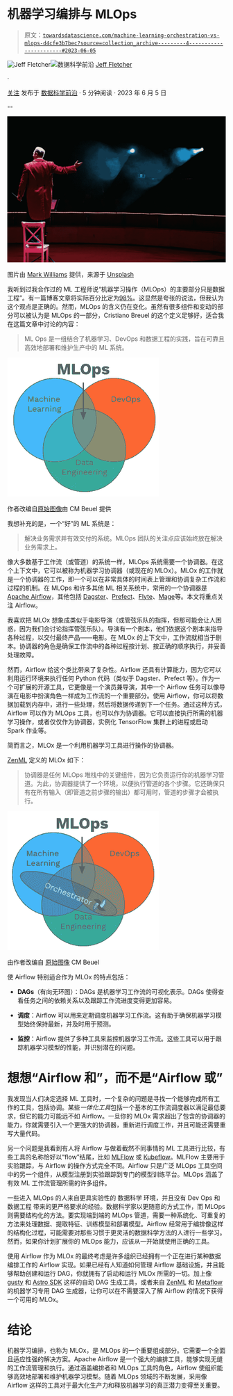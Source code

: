 # 机器学习编排与 MLOps

> 原文：[`towardsdatascience.com/machine-learning-orchestration-vs-mlops-d4cfe3b7bec?source=collection_archive---------4-----------------------#2023-06-05`](https://towardsdatascience.com/machine-learning-orchestration-vs-mlops-d4cfe3b7bec?source=collection_archive---------4-----------------------#2023-06-05)

[](https://fletchjeff.medium.com/?source=post_page-----d4cfe3b7bec--------------------------------)![Jeff Fletcher](https://fletchjeff.medium.com/?source=post_page-----d4cfe3b7bec--------------------------------)[](https://towardsdatascience.com/?source=post_page-----d4cfe3b7bec--------------------------------)![数据科学前沿](https://towardsdatascience.com/?source=post_page-----d4cfe3b7bec--------------------------------) [Jeff Fletcher](https://fletchjeff.medium.com/?source=post_page-----d4cfe3b7bec--------------------------------)

·

[关注](https://medium.com/m/signin?actionUrl=https%3A%2F%2Fmedium.com%2F_%2Fsubscribe%2Fuser%2Ff9a90e9b6352&operation=register&redirect=https%3A%2F%2Ftowardsdatascience.com%2Fmachine-learning-orchestration-vs-mlops-d4cfe3b7bec&user=Jeff+Fletcher&userId=f9a90e9b6352&source=post_page-f9a90e9b6352----d4cfe3b7bec---------------------post_header-----------) 发布于 [数据科学前沿](https://towardsdatascience.com/?source=post_page-----d4cfe3b7bec--------------------------------) · 5 分钟阅读 · 2023 年 6 月 5 日[](https://medium.com/m/signin?actionUrl=https%3A%2F%2Fmedium.com%2F_%2Fvote%2Ftowards-data-science%2Fd4cfe3b7bec&operation=register&redirect=https%3A%2F%2Ftowardsdatascience.com%2Fmachine-learning-orchestration-vs-mlops-d4cfe3b7bec&user=Jeff+Fletcher&userId=f9a90e9b6352&source=-----d4cfe3b7bec---------------------clap_footer-----------)

--

[](https://medium.com/m/signin?actionUrl=https%3A%2F%2Fmedium.com%2F_%2Fbookmark%2Fp%2Fd4cfe3b7bec&operation=register&redirect=https%3A%2F%2Ftowardsdatascience.com%2Fmachine-learning-orchestration-vs-mlops-d4cfe3b7bec&source=-----d4cfe3b7bec---------------------bookmark_footer-----------)![](img/50208277d57962573099116c20acd825.png)

图片由 [Mark Williams](https://unsplash.com/@markwilliamspics?utm_source=medium&utm_medium=referral) 提供，来源于 [Unsplash](https://unsplash.com/?utm_source=medium&utm_medium=referral)

我听到过我合作过的 ML 工程师说“机器学习操作（MLOps）的主要部分只是数据工程”。有一篇博客文章将实际百分比定为[98%](https://mlops.community/mlops-is-mostly-data-engineering/)。这显然是夸张的说法，但我认为这个观点是正确的。然而，MLOps 的含义仍在变化。虽然有很多组件和变动的部分可以被认为是 MLOps 的一部分，Cristiano Breuel 的这个定义足够好，适合我在这篇文章中讨论的内容：

> ML Ops 是一组结合了机器学习、DevOps 和数据工程的实践，旨在可靠且高效地部署和维护生产中的 ML 系统。

![](img/306fe372a11a2ca898c4ebdbf186ca6f.png)

作者改编自[原始图像](https://en.wikipedia.org/wiki/MLOps#/media/File:ML_Ops_Venn_Diagram.svg)由 CM Beuel 提供

我想补充的是，一个“好”的 ML 系统是：

> 解决业务需求并有效交付的系统。MLOps 团队的关注点应该始终放在解决业务需求上。

像大多数基于工作流（或管道）的系统一样，MLOps 系统需要一个协调器。在这个上下文中，它可以被称为机器学习协调器（或现在的 MLOx）。MLOx 的工作就是一个协调器的工作，即一个可以在非常具体的时间表上管理和协调复杂工作流和过程的机制。在 MLOps 和许多其他 ML 相关系统中，常用的一个协调器是[Apache Airflow](https://airflow.apache.org/)，其他包括 [Dagster](https://dagster.io/)、[Prefect](https://www.prefect.io/)、[Flyte](https://flyte.org/)、[Mage](https://www.mage.ai/)等。本文将重点关注 Airflow。

我喜欢把 MLOx 想象成类似于电影导演（或管弦乐队的指挥，但那可能会让人困惑，因为我们会讨论指挥管弦乐队）。导演有一个剧本，他们依据这个剧本来指导各种过程，以交付最终产品——电影。在 MLOx 的上下文中，工作流就相当于剧本。协调器的角色是确保工作流中的各种过程按计划、按正确的顺序执行，并妥善处理故障。

然而，Airflow 给这个类比带来了复杂性。Airflow 还具有计算能力，因为它可以利用运行环境来执行任何 Python 代码（类似于 Dagster、Prefect 等）。作为一个可扩展的开源工具，它更像是一个演员兼导演，其中一个 Airflow 任务可以像导演在电影中扮演角色一样成为工作流的一个重要部分。使用 Airflow，你可以将数据加载到内存中，进行一些处理，然后将数据传递到下一个任务。通过这种方式，Airflow 可以作为 MLOps 工具，也可以作为协调器。它可以直接执行所需的机器学习操作，或者仅仅作为协调器，实例化 TensorFlow 集群上的进程或启动 Spark 作业等。

简而言之，MLOx 是一个利用机器学习工具进行操作的协调器。

[ZenML](https://docs.zenml.io/user-guide/component-guide/orchestrators) 定义的 MLOx 如下：

> 协调器是任何 MLOps 堆栈中的关键组件，因为它负责运行你的机器学习管道。为此，协调器提供了一个环境，以便执行管道的各个步骤。它还确保只有在所有输入（即管道之前步骤的输出）都可用时，管道的步骤才会被执行。

![](img/bf1998d620181093d5cce5a520f2f5bf.png)

由作者改编自 [原始图像](https://en.wikipedia.org/wiki/MLOps#/media/File:ML_Ops_Venn_Diagram.svg) CM Beuel

使 Airflow 特别适合作为 MLOx 的特点包括：

+   **DAGs**（有向无环图）：DAGs 是机器学习工作流的可视化表示。DAGs 使得查看任务之间的依赖关系以及跟踪工作流进度变得更加容易。

+   **调度**：Airflow 可以用来定期调度机器学习工作流。这有助于确保机器学习模型始终保持最新，并及时用于预测。

+   **监控**：Airflow 提供了多种工具来监控机器学习工作流。这些工具可以用于跟踪机器学习模型的性能，并识别潜在的问题。

# 想想“Airflow 和”，而不是“Airflow 或”

我发现当人们决定选择 ML 工具时，一个复杂的问题是寻找一个能够完成所有工作的工具，包括协调。某些*一体化工具*包括一个基本的工作流调度器以满足最低要求，但它的能力可能远不如 Airflow。一旦你的 MLOx 需求超出了包含的协调器的能力，你就需要引入一个更强大的协调器，重新进行调度工作，并且可能还需要重写大量代码。

另一个问题是我看到有人将 Airflow 与做着截然不同事情的 ML 工具进行比较，有些工具的名称恰好以“flow”结尾，比如 [MLFlow](https://mlflow.org/) 或 [Kubeflow](https://www.kubeflow.org/)。MLFlow 主要用于实验跟踪，与 Airflow 的操作方式完全不同。Airflow 只是广泛 MLOps 工具空间中的另一个组件，从模型注册到实验跟踪到专门的模型训练平台。MLOps 涵盖了有效 ML 工作流管理所需的许多组件。

一些进入 MLOps 的人来自更具实验性的 数据科学 环境，并且没有 Dev Ops 和 数据工程 带来的更严格要求的经验。数据科学家以更随意的方式工作，而 MLOps 则需要结构化的方法。要实现端到端的 MLOps 管道，需要一种系统化、可重复的方法来处理数据、提取特征、训练模型和部署模型。Airflow 经常用于编排像这样的结构化过程，可能需要对那些习惯于更灵活的数据科学方法的人进行一些学习。然而，如果你计划扩展你的 MLOps 能力，应该从一开始就使用正确的工具。

使用 Airflow 作为 MLOx 的最终考虑是许多组织已经拥有一个正在进行某种数据编排工作的 Airflow 实现。如果已经有人知道如何管理 Airflow 基础设施，并且能够帮助创建和运行 DAG，你就拥有了启动和运行 MLOx 所需的一切。加上像 [gusty](https://github.com/pipeline-tools/gusty) 和 [Astro SDK](https://astro-sdk-python.readthedocs.io/en/stable/) 这样的自动 DAG 生成工具，或者来自 [ZenML](https://docs.zenml.io/user-guide/component-guide/orchestrators/airflow) 和 [Metaflow](https://docs.metaflow.org/production/scheduling-metaflow-flows/scheduling-with-airflow) 的机器学习专用 DAG 生成器，让你可以在不需要深入了解 Airflow 的情况下获得一个可用的 MLOx。

# 结论

机器学习编排，也称为 MLOx，是 MLOps 的一个重要组成部分。它需要一个全面且适应性强的解决方案。Apache Airflow 是一个强大的编排工具，能够实现无缝的工作流管理和执行。通过涵盖编排者和 MLOps 工具的角色，Airflow 使组织能够高效地部署和维护机器学习模型。随着 MLOps 领域的不断发展，采用像 Airflow 这样的工具对于最大化生产力和释放机器学习的真正潜力变得至关重要。
